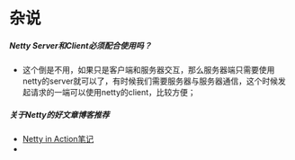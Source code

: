 # 杂说

##### Netty Server和Client必须配合使用吗？
- 这个倒是不用，如果只是客户端和服务器交互，那么服务器端只需要使用netty的server就可以了，有时候我们需要服务器与服务器通信，这个时候发起请求的一端可以使用netty的client，比较方便；


##### 关于Netty的好文章博客推荐
- [Netty in Action笔记](https://fangjian0423.github.io/2016/08/29/netty-in-action-note2/)
- 